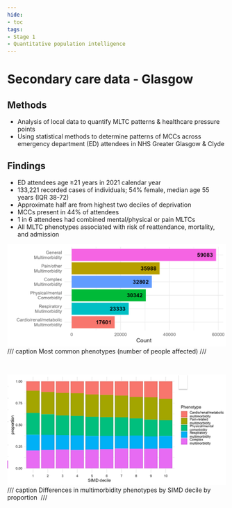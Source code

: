 ```yaml
---
hide:
- toc
tags:
- Stage 1
- Quantitative population intelligence
---
```


# Secondary care data - Glasgow 

## Methods
* Analysis of local data to quantify MLTC patterns & healthcare pressure points
* Using statistical methods to determine patterns of MCCs across emergency department (ED) attendees in NHS Greater Glasgow & Clyde

## Findings 
* ED attendees age ≥21 years in 2021 calendar year
* 133,221 recorded cases of individuals; 54% female, median age 55 years (IQR 38-72)
* Approximate half are from highest two deciles of deprivation
* MCCs present in 44% of attendees
* 1 in 6 attendees had combined mental/physical or pain MLTCs
* All MLTC phenotypes associated with risk of reattendance, mortality, and admission

![1](../assets/glasgow-hi-1.PNG)
/// caption
Most common phenotypes (number of people affected)
///

<br>

![2](../assets/glasgow-hi-2.PNG)
/// caption
Differences in multimorbidity phenotypes by SIMD decile by proportion 
///
